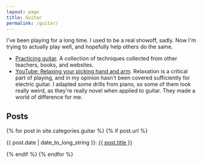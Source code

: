 ```yaml
---
layout: page
title: Guitar
permalink: /guitar/
---
```


I've been playing for a long time.  I used to be a real showoff, sadly.  Now I'm trying to actually play well, and hopefully help others do the same.

* [Practicing guitar](https://practicing-guitar.readthedocs.io/en/latest/).  A collection of techniques collected from other teachers, books, and websites.
* [YouTube: Relaxing your picking hand and arm](https://www.youtube.com/watch?v=0w0Snc40ejY).  Relaxation is a critical part of playing, and in my opinion hasn't been covered sufficiently for electric guitar.  I adapted some drills from piano, so some of them look really weird, as they're really novel when applied to guitar.  They made a world of difference for me.

## Posts

{% for post in site.categories.guitar %}
{% if post.url %}
<p>{{ post.date | date_to_long_string }}: <a href="{{ post.url }}">{{ post.title }}</a></p>
{% endif %}
{% endfor %}
